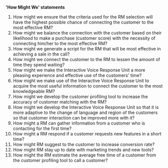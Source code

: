 **'How Might We' statements**

1. How might we ensure that the criteria used for the RM selection will have the highest possible chance of connecting the customer to the most effective RM?
2. How might we balance the connection with the customer based on their likelihood to make a purchase (customer score) with the necessity of connecting him/her to the most effective RM?
3. How might we generate a script for the RM that will be most effective in achieving a sale in the call?
4. How might we connect the customer to the RM to lessen the amount of time they spend waiting?
5. How might we make the Interactive Voice Response Unit a more pleasing experience and effective use of the customers&#39; time?
6. How might we make use of the Interactive Voice Response Unit to acquire the most useful information to connect the customer to the most knowledgeable RM?
7. How might we develop the customer profiling tool to increase the accuracy of customer matching with the RM?
8. How might we develop the Interactive Voice Response Unit so that it is more adaptive to the change of language and region of the customers so that customer interaction can be improved more with it?
9. How might a RM can gather information from a customer who is  contacting for the first time?
10. How might a RM respond if a customer requests new features in a short time?
11. How might RM suggest to the customer to increase  conversion rate?
12. How might RM stay up to date with marketing trends and new tools?
13. How might the RM estimate the average free time of a customer from the customer profiling tool to call a customer? 

